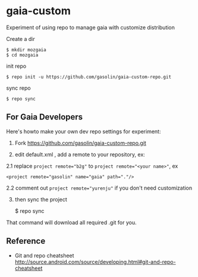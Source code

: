 gaia-custom
===========

Experiment of using repo to manage gaia with customize distribution

Create a dir

    $ mkdir mozgaia
    $ cd mozgaia

init repo

    $ repo init -u https://github.com/gasolin/gaia-custom-repo.git

sync repo

    $ repo sync
    

## For Gaia Developers

Here's howto make your own dev repo settings for experiment:

1. Fork https://github.com/gasolin/gaia-custom-repo.git
2. edit default.xml , add a remote to your repository, ex: 

     <remote name="gasolin" fetch="https://github.com/gasolin/"/>

2.1 replace `project remote="b2g"` to `project remote="<your name>"`, ex 

    <project remote="gasolin" name="gaia" path="."/>

2.2 comment out `project remote="yurenju"` if you don't need customization

3. then sync the project

    $ repo sync

That command will download all required .git for you.

## Reference

* Git and repo cheatsheet http://source.android.com/source/developing.html#git-and-repo-cheatsheet
